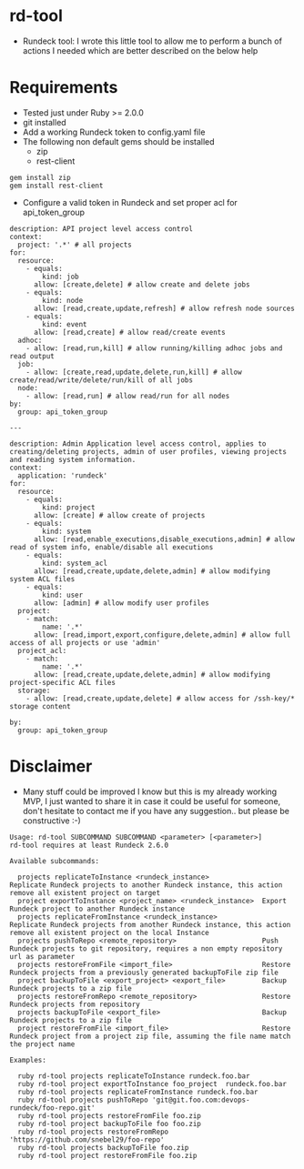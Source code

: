 # rd-tool

* Rundeck tool: I wrote this little tool to allow me to perform a bunch of actions I needed which are better described on the below help

# Requirements
* Tested just under Ruby >= 2.0.0 
* git installed
* Add a working Rundeck token to config.yaml file
* The following non default gems should be installed
  * zip
  * rest-client
  
```
gem install zip
gem install rest-client
```

* Configure a valid token in Rundeck and set proper acl for api_token_group

```
description: API project level access control
context:
  project: '.*' # all projects
for:
  resource:
    - equals:
        kind: job
      allow: [create,delete] # allow create and delete jobs
    - equals:
        kind: node
      allow: [read,create,update,refresh] # allow refresh node sources
    - equals:
        kind: event
      allow: [read,create] # allow read/create events
  adhoc:
    - allow: [read,run,kill] # allow running/killing adhoc jobs and read output
  job:
    - allow: [create,read,update,delete,run,kill] # allow create/read/write/delete/run/kill of all jobs
  node:
    - allow: [read,run] # allow read/run for all nodes
by:
  group: api_token_group

---

description: Admin Application level access control, applies to creating/deleting projects, admin of user profiles, viewing projects and reading system information.
context:
  application: 'rundeck'
for:
  resource:
    - equals:
        kind: project
      allow: [create] # allow create of projects
    - equals:
        kind: system
      allow: [read,enable_executions,disable_executions,admin] # allow read of system info, enable/disable all executions
    - equals:
        kind: system_acl
      allow: [read,create,update,delete,admin] # allow modifying system ACL files
    - equals:
        kind: user
      allow: [admin] # allow modify user profiles
  project:
    - match:
        name: '.*'
      allow: [read,import,export,configure,delete,admin] # allow full access of all projects or use 'admin'
  project_acl:
    - match:
        name: '.*'
      allow: [read,create,update,delete,admin] # allow modifying project-specific ACL files
  storage:
    - allow: [read,create,update,delete] # allow access for /ssh-key/* storage content

by:
  group: api_token_group
```

# Disclaimer
* Many stuff could be improved I know but this is my already working MVP, I just wanted to share it in case it could be useful for someone, don't hesitate to contact me if you have any suggestion.. but please be constructive :-)

```
Usage: rd-tool SUBCOMMAND SUBCOMMAND <parameter> [<parameter>]
rd-tool requires at least Rundeck 2.6.0

Available subcommands:

  projects replicateToInstance <rundeck_instance>             Replicate Rundeck projects to another Rundeck instance, this action remove all existent project on target
  project exportToInstance <project_name> <rundeck_instance>  Export Rundeck project to another Rundeck instance
  projects replicateFromInstance <rundeck_instance>           Replicate Rundeck projects from another Rundeck instance, this action remove all existent project on the local Instance
  projects pushToRepo <remote_repository>                     Push Rundeck projects to git repository, requires a non empty repository url as parameter
  projects restoreFromFile <import_file>                      Restore Rundeck projects from a previously generated backupToFile zip file
  project backupToFile <export_project> <export_file>         Backup Rundeck projects to a zip file
  projects restoreFromRepo <remote_repository>                Restore Rundeck projects from repository
  projects backupToFile <export_file>                         Backup Rundeck projects to a zip file
  project restoreFromFile <import_file>                       Restore Rundeck project from a project zip file, assuming the file name match the project name

Examples:

  ruby rd-tool projects replicateToInstance rundeck.foo.bar
  ruby rd-tool project exportToInstance foo_project  rundeck.foo.bar
  ruby rd-tool projects replicateFromInstance rundeck.foo.bar
  ruby rd-tool projects pushToRepo 'git@git.foo.com:devops-rundeck/foo-repo.git'
  ruby rd-tool projects restoreFromFile foo.zip
  ruby rd-tool project backupToFile foo foo.zip
  ruby rd-tool projects restoreFromRepo 'https://github.com/snebel29/foo-repo'
  ruby rd-tool projects backupToFile foo.zip
  ruby rd-tool project restoreFromFile foo.zip

```
